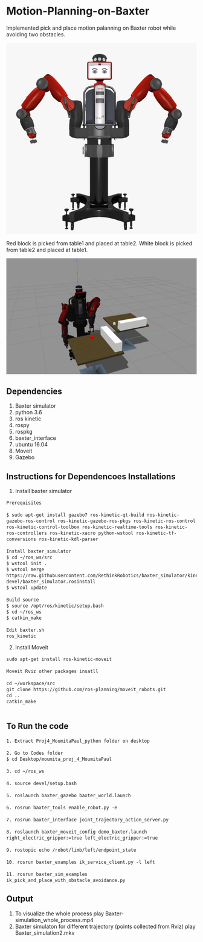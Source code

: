 # Motion-Planning-on-Baxter

Implemented pick and place motion palanning on Baxter robot while avoiding two obstacles.

![Baxter](/baxter-robot.jpg)

Red block is picked from table1 and placed at table2.
White block is picked from table2 and placed at table1.

![Gazebo_environment](/Gazebo_environment.jpg)

## Dependencies
1. Baxter simulator 
2. python 3.6
3. ros kinetic
4. rospy
5. rospkg 
6. baxter_interface
7. ubuntu 16.04
8. Moveit
9. Gazebo

## Instructions for Dependencoes Installations
1. Install baxter simulator
```
Prerequisites

$ sudo apt-get install gazebo7 ros-kinetic-qt-build ros-kinetic-gazebo-ros-control ros-kinetic-gazebo-ros-pkgs ros-kinetic-ros-control ros-kinetic-control-toolbox ros-kinetic-realtime-tools ros-kinetic-ros-controllers ros-kinetic-xacro python-wstool ros-kinetic-tf-conversions ros-kinetic-kdl-parser

Install baxter_simulator
$ cd ~/ros_ws/src
$ wstool init .
$ wstool merge https://raw.githubusercontent.com/RethinkRobotics/baxter_simulator/kinetic-devel/baxter_simulator.rosinstall
$ wstool update

Build source
$ source /opt/ros/kinetic/setup.bash
$ cd ~/ros_ws
$ catkin_make

Edit baxter.sh
ros_kinetic

```


2. Install Moveit
```
sudo apt-get install ros-kinetic-moveit

Moveit Rviz other packages insatll

cd ~/workspace/src
git clone https://github.com/ros-planning/moveit_robots.git
cd ..
catkin_make


```


## To Run the code
```
1. Extract Proj4_MoumitaPaul_python folder on desktop

2. Go to Codes folder
$ cd Desktop/moumita_proj_4_MoumitaPaul

3. cd ~/ros_ws

4. source devel/setup.bash

5. roslaunch baxter_gazebo baxter_world.launch

6. rosrun baxter_tools enable_robot.py -e

7. rosrun baxter_interface joint_trajectory_action_server.py

8. roslaunch baxter_moveit_config demo_baxter.launch right_electric_gripper:=true left_electric_gripper:=true

9. rostopic echo /robot/limb/left/endpoint_state 

10. rosrun baxter_examples ik_service_client.py -l left

11. rosrun baxter_sim_examples ik_pick_and_place_with_obstacle_avoidance.py
```
## Output
1. To visualize the whole process play Baxter-simulation_whole_process.mp4
2. Baxter simulaton for different trajectory (points collected from Rviz) play Baxter_simulation2.mkv






